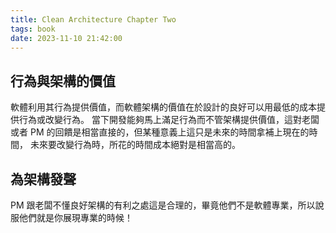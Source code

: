 ```yaml
---
title: Clean Architecture Chapter Two
tags: book
date: 2023-11-10 21:42:00
---
```



## 行為與架構的價值

軟體利用其行為提供價值，而軟體架構的價值在於設計的良好可以用最低的成本提供行為或改變行為。
當下開發能夠馬上滿足行為而不管架構提供價值，這對老闆或者 PM 的回饋是相當直接的，但某種意義上這只是未來的時間拿補上現在的時間，
未來要改變行為時，所花的時間成本絕對是相當高的。

## 為架構發聲

PM 跟老闆不懂良好架構的有利之處這是合理的，畢竟他們不是軟體專業，所以說服他們就是你展現專業的時候！